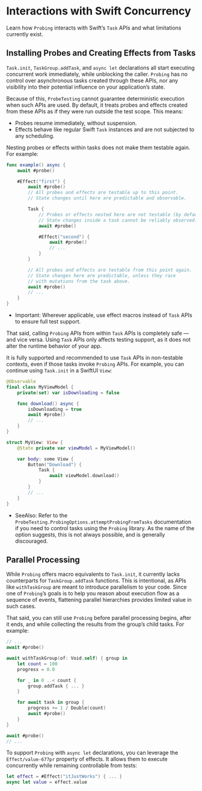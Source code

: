 # Interactions with Swift Concurrency

Learn how `Probing` interacts with Swift’s `Task` APIs and what limitations currently exist.

## Installing Probes and Creating Effects from Tasks

`Task.init`, `TaskGroup.addTask`, and `async let` declarations all start executing concurrent work immediately,
while unblocking the caller. `Probing` has no control over asynchronous tasks created through these APIs,
nor any visibility into their potential influence on your application’s state.

Because of this, `ProbeTesting` cannot guarantee deterministic execution when such APIs are used. 
By default, it treats probes and effects created from these APIs as if they were run outside the test scope. 
This means:
- Probes resume immediately, without suspension.
- Effects behave like regular Swift `Task` instances and are not subjected to any scheduling.

Nesting probes or effects within tasks does not make them testable again. For example:

```swift
func example() async {
    await #probe()

    #Effect("first") {
        await #probe()
        // All probes and effects are testable up to this point.
        // State changes until here are predictable and observable.

        Task {
            // Probes or effects nested here are not testable (by default).
            // State changes inside a task cannot be reliably observed.
            await #probe() 

            #Effect("second") {
                await #probe()
                // ...
            }
        }

        // All probes and effects are testable from this point again.
        // State changes here are predictable, unless they race
        // with mutations from the task above.
        await #probe()
        // ...
    }
}
```

- Important: Wherever applicable, use effect macros instead of `Task` APIs to ensure full test support.

That said, calling `Probing` APIs from within `Task` APIs is completely safe — and vice versa.
Using `Task` APIs only affects testing support, as it does not alter the runtime behavior of your app.

It is fully supported and recommended to use `Task` APIs in non-testable contexts, even if those tasks invoke `Probing` APIs.
For example, you can continue using `Task.init` in a SwiftUI `View`:

```swift
@Observable
final class MyViewModel {
    private(set) var isDownloading = false

    func download() async {
        isDownloading = true
        await #probe()
        // ...
    }
}

struct MyView: View {
    @State private var viewModel = MyViewModel()

    var body: some View {
        Button("Download") {
            Task {
                await viewModel.download()
            }
        }
        // ...
    }
}
```

- SeeAlso: Refer to the `ProbeTesting.ProbingOptions.attemptProbingFromTasks` documentation 
if you need to control tasks using the `Probing` library. As the name of the option suggests, this is not always possible, 
and is generally discouraged.

## Parallel Processing

While `Probing` offers macro equivalents to `Task.init`, it currently lacks counterparts for `TaskGroup.addTask` 
functions. This is intentional, as APIs like `withTaskGroup` are meant to introduce parallelism to your code. 
Since one of `Probing`’s goals is to help you reason about execution flow as a sequence of events, 
flattening parallel hierarchies provides limited value in such cases.

That said, you can still use `Probing` before parallel processing begins, after it ends, and while collecting the results 
from the group’s child tasks. For example:

```swift
// ...
await #probe()

await withTaskGroup(of: Void.self) { group in
    let count = 100
    progress = 0.0

    for _ in 0 ..< count {
        group.addTask { ... }
    }

    for await task in group {
        progress += 1 / Double(count)
        await #probe()
    }
}

await #probe()
// ...
```

To support `Probing` with `async let` declarations, you can leverage the ``Effect/value-677pr`` property of effects.
It allows them to execute concurrently while remaining controllable from tests:

```swift
let effect = #Effect("itJustWorks") { ... }
async let value = effect.value
```

